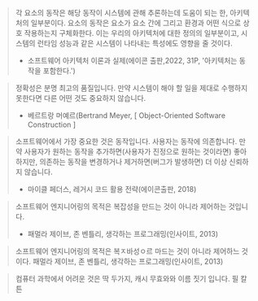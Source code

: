 > 각 요소의 동작은 해당 동작이 시스템에 관해 추론하는데 도움이 되는 한, 아키텍처의 일부분이다.
> 요소의 동작은 요소가 요소 간에 그리고 환경과 어떤 식으로 상호 작용하는지 구체화한다.
> 이는 우리의 아키텍처에 대한 정의의 일부분이고, 시스템의 런타임 성능과 같은 시스템이 나타내는 특성에도 영향을 줄 것이다.
> - 소프트웨어 아키텍처 이론과 실제(에이콘 출판,2022, 31P, '아키텍처는 동작을 포함한다.')

> 정확성은 분명 최고의 품질입니다. 만약 시스템이 해야 할 일을 제대로 수행하지 못한다면 다른 어떤 것도 중요하지 않습니다.
> - 베르트랑 머예르(Bertrand Meyer, [ Object-Oriented Software Construction ]

> 소프트웨어에서 가장 중요한 것은 동작입니다. 사용자는 동작에 의존합니다. 만약 사용자가 원하는 동작을 추가하면(사용자가 진정으로 원하는 것이라면) 좋아하지만, 의존하는 동작을 변경하거나 제거하면(버그가 발생하면) 더 이상 신뢰하지 않습니다.
> - 마이클 페더스, 레거시 코드 활용 전략(에이콘출판, 2018)

> 소프트웨어 엔지니어링의 목적은 복잡성을 만드는 것이 아니라 제어하는 것입니다.
> - 패멀라 제이브, 존 벤틀리, 생각하는 프로그래밍(인사이트, 2013)

> 소프트웨어 엔지니어링의 목적은 복ㅈ바성ㅇ르 마드는 것이 아니라 제어하느 것이다.
> 패멀라 제이브, 존 벤틀리, 생각하는 프로그래밍(인사이트, 2013)

> 컴퓨터 과학에서 어려운 것은 딱 두가지, 캐시 무효와와 이름 짓기 입니다.
> 필 칼튼